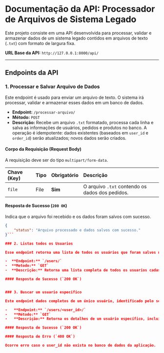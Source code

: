 # Documentação da API: Processador de Arquivos de Sistema Legado

Este projeto consiste em uma API desenvolvida para processar, validar e armazenar dados de um sistema legado contidos em arquivos de texto (`.txt`) com formato de largura fixa.

**URL Base da API:** `http://127.0.0.1:8000/api/`

---

## Endpoints da API

### 1. Processar e Salvar Arquivo de Dados

Este endpoint é usado para enviar um arquivo de texto. O sistema irá processar, validar e armazenar esses dados em um banco de dados.

-   **Endpoint:** `/processar-arquivo/`
-   **Método:** `POST`
-   **Descrição:** Recebe um arquivo `.txt` formatado, processa cada linha e salva as informações de usuários, pedidos e produtos no banco. A operação é idempotente: dados existentes (baseados em `user_id` e `order_id`) serão atualizados; novos dados serão criados.

#### Corpo da Requisição (Request Body)

A requisição deve ser do tipo `multipart/form-data`.

| Chave (Key) | Tipo | Obrigatório | Descrição                                        |
| :---------- | :--- | :---------- | :----------------------------------------------- |
| `file`      | File | **Sim** | O arquivo `.txt` contendo os dados dos pedidos. |

#### Resposta de Sucesso (`200 OK`)

Indica que o arquivo foi recebido e os dados foram salvos com sucesso.

```json
{
    "status": "Arquivo processado e dados salvos com sucesso."
}```

### 2. Listas todos os Usuarios

Esse endpoint retorna uma lista de todos os usuários que foram salvos no bano de dados, junto com seus respectivos pedidos e produtos cadastrados do sistema legado.

-  **Endpoint:** `/users/`
-  **Metodo:** `GET`
-  **Descrição:** Retorna uma lista completa de todos os usuarios cadastrados, ordenando-os pelo `user_id`

#### Resposta de Sucesso (`200 OK`)


### 3. Buscar um usuario especifico

Este endpoint dados completos de um único usuário, identificado pelo seu ID.

-   **Endpoint:** `/users/<user_id>/`
-   **Método:** `GET`
-   **Descrição:** Retorna os detalhes de um usuário específico, incluindo todos os seus pedidos e produtos.

#### Resposta de Sucesso (`200 OK`)

#### Resposta de Erro (`400 OK`)

Ocorre erro caso o user_id não exista no banco de dados da aplicação.